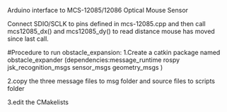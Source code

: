 Arduino interface to MCS-12085/12086 Optical Mouse Sensor

Connect SDIO/SCLK to pins defined in mcs-12085.cpp and then call
mcs12085_dx() and mcs12085_dy() to read distance mouse has moved since
last call.


#Procedure to run obstacle_expansion:
1.Create a catkin package named obstacle_expander 
(dependencies:message_runtime
rospy
jsk_recognition_msgs
sensor_msgs
geometry_msgs
)

2.copy the three message files to msg folder and source files to scripts folder


3.edit the CMakelists
